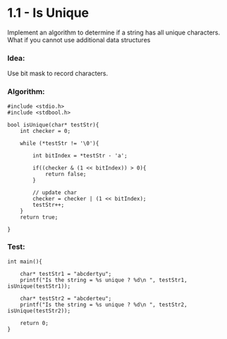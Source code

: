 # 1.1 - Is Unique

Implement an algorithm to determine if a string has all unique characters.\
What if you cannot use additional data structures

### Idea:

Use bit mask to record characters.

### Algorithm:

```
#include <stdio.h>
#include <stdbool.h>

bool isUnique(char* testStr){
    int checker = 0;
    
    while (*testStr != '\0'){
        
        int bitIndex = *testStr - 'a';
        
        if((checker & (1 << bitIndex)) > 0){
            return false;
        }
    
        // update char
        checker = checker | (1 << bitIndex);
        testStr++;
    }
    return true;
    
}

```

### Test:

```
int main(){

    char* testStr1 = "abcdertyu";
    printf("Is the string = %s unique ? %d\n ", testStr1, isUnique(testStr1));

    char* testStr2 = "abcderteu";
    printf("Is the string = %s unique ? %d\n ", testStr2, isUnique(testStr2));

    return 0;
}
```
